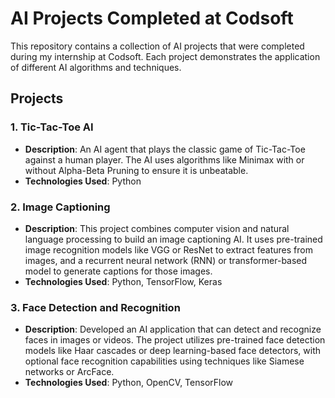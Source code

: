 # AI Projects Completed at Codsoft

This repository contains a collection of AI projects that were completed during my internship at Codsoft. Each project demonstrates the application of different AI algorithms and techniques.

## Projects

### 1. Tic-Tac-Toe AI
- **Description**: An AI agent that plays the classic game of Tic-Tac-Toe against a human player. The AI uses algorithms like Minimax with or without Alpha-Beta Pruning to ensure it is unbeatable.
- **Technologies Used**: Python

### 2. Image Captioning
- **Description**: This project combines computer vision and natural language processing to build an image captioning AI. It uses pre-trained image recognition models like VGG or ResNet to extract features from images, and a recurrent neural network (RNN) or transformer-based model to generate captions for those images.
- **Technologies Used**: Python, TensorFlow, Keras

### 3. Face Detection and Recognition
- **Description**: Developed an AI application that can detect and recognize faces in images or videos. The project utilizes pre-trained face detection models like Haar cascades or deep learning-based face detectors, with optional face recognition capabilities using techniques like Siamese networks or ArcFace.
- **Technologies Used**: Python, OpenCV, TensorFlow
